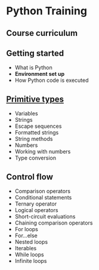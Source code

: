 # Python Training
## Course curriculum

## Getting started
- What is Python
- **Environment set up**
- How Python code is executed

## [Primitive types](https://github.com/RobertoHazaelGlobant/python_training/blob/master/primitive_types.md)
- Variables
- Strings
- Escape sequences
- Formatted strings
- String methods
- Numbers
- Working with numbers
- Type conversion

## Control flow
- Comparison operators
- Conditional statements
- Ternary operator
- Logical operators
- Short-circuit evaluations
- Chaining comparison operators
- For loops
- For...else
- Nested loops
- Iterables
- While loops
- Infinite loops

